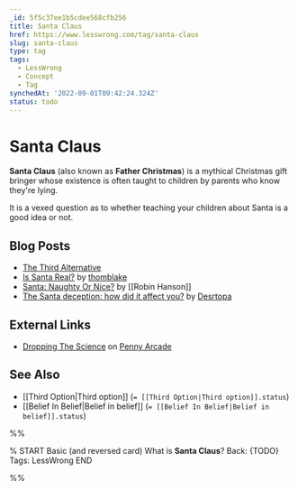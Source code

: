 ```yaml
---
_id: 5f5c37ee1b5cdee568cfb256
title: Santa Claus
href: https://www.lesswrong.com/tag/santa-claus
slug: santa-claus
type: tag
tags:
  - LessWrong
  - Concept
  - Tag
synchedAt: '2022-09-01T09:42:24.324Z'
status: todo
---
```


# Santa Claus

**Santa Claus** (also known as **Father Christmas**) is a mythical Christmas gift bringer whose existence is often taught to children by parents who know they're lying.

It is a vexed question as to whether teaching your children about Santa is a good idea or not.

## Blog Posts

- [The Third Alternative](http://lesswrong.com/lw/hu/the_third_alternative/)
- [Is Santa Real?](http://lesswrong.com/lw/2h/is_santa_real/) by [thomblake](https://wiki.lesswrong.com/wiki/thomblake)
- [Santa: Naughty Or Nice?](http://www.overcomingbias.com/2009/12/santa-naughty-or-nice.html) by [[Robin Hanson]]
- [The Santa deception: how did it affect you?](http://lesswrong.com/lw/3da/the_santa_deception_how_did_it_affect_you/) by [Desrtopa](https://wiki.lesswrong.com/wiki/Desrtopa)

## External Links

- [Dropping The Science](http://www.penny-arcade.com/comic/2010/12/24/dropping-some-science/) on [Penny Arcade](http://www.penny-arcade.com/)

## See Also

- [[Third Option|Third option]] (`= [[Third Option|Third option]].status`)
- [[Belief In Belief|Belief in belief]] (`= [[Belief In Belief|Belief in belief]].status`)


%%

% START
Basic (and reversed card)
What is **Santa Claus**?
Back: {TODO}
Tags: LessWrong
END

%%
	
